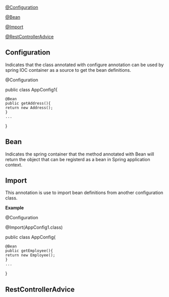 [@Configuration](#configuration)

[@Bean](#bean)

[@Import](#import)

[@RestControllerAdvice](#restControllerAdvice)


## Configuration 

Indicates that the class annotated with configure annotation can be used by spring IOC container as a source to get the bean definitions.

@Configuration

public class AppConfig1{

    @Bean  
    public getAddress(){
    return new Address();
    }
    ...
}


## Bean

Indicates the spring container that the method annotated with Bean will return the object that can be registerd as a bean in Spring application context.



## Import

This annotation is use to import bean definitions from another configuration class.

**Example**




@Configuration

@Import(AppConfig1.class)

public class AppConfig{

    @Bean  
    public getEmployee(){
    return new Employee();
    }
    ...
}


## RestControllerAdvice




